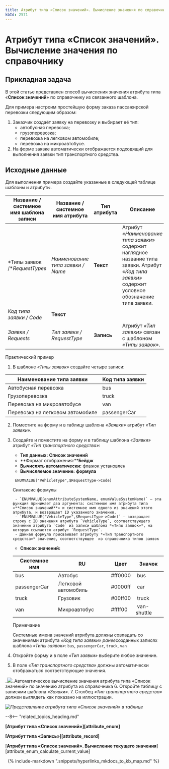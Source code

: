 ```yaml
---
title: Атрибут типа «Список значений». Вычисление значения по справочнику
kbId: 2571
---
```


# Атрибут типа «Список значений». Вычисление значения по справочнику

## Прикладная задача

В этой статье представлен способ вычисления значения атрибута типа «**Список значений**» по справочнику из связанного шаблона.

Для примера настроим простейшую форму заказа пассажирской перевозки следующим образом:

1. Заказчик создаёт заявку на перевозку и выбирает её тип:
    - автобусная перевозка;
    - грузоперевозка;
    - перевозка на легковом автомобиле;
    - перевозка на микроавтобусе.
2. На форме заявке автоматически отображается подходящий для выполнения заявки тип транспортного средства.

## Исходные данные

Для выполнения примера создайте указанные в следующей таблице шаблоны и атрибуты.

| **Название / системное имя шаблона записи** | **Название / системное имя атрибута** | **Тип атрибута** | **Описание** |
| --- | --- | --- | --- |
| *Типы заявок /**RequestTypes* | *Наименование типа заявки / Name* | **Текст** | Атрибут *«Наименование типа заявки»* содержит наглядное название типа заявки. Атрибут *«Код типа заявки»* содержит условное обозначение типа заявки. |
| *Код типа заявки / Code* | **Текст** |
| *Заявки / Requests* | *Тип заявки / RequestType* | **Запись** | Атрибут *«Тип заявки»* связан с шаблоном *«Типы заявок»*. |

Практический пример

1. В шаблоне *«Типы заявок»* создайте четыре записи:

| Наименование типа заявки | Код типа заявки |
| --- | --- |
| Автобусная перевозка | bus |
| Грузоперевозка | truck |
| Перевозка на микроавтобусе | van |
| Перевозка на легковом автомобиле | passengerCar |
2. Поместите на форму и в таблицу шаблона *«Заявки»* атрибут *«Тип заявки».*
3. Создайте и поместите на форму и в таблицу шаблона *«Заявки»* атрибут *«Тип транспортного средства»*:
    - **Тип данных:** **Список значений**
    - **Формат отображения:****Бейдж**
    - **Вычислять автоматически:** флажок установлен
    - **Вычисляемое значение:** ****формула**** 
    
    ```
     ENUMVALUE("VehicleType",$RequestType->Code)
    ```
    
    
    Синтаксис формулы
    
    
    
        - `ENUMVALUE(enumAttributeSystemName, enumValueSystemName)` — эта функция принимает два аргумента: системное имя атрибута типа «**Список значений**» и системное имя одного из значений этого атрибута, и возвращает ID указанного значения.
        - `ENUMVALUE("VehicleType",$RequestType->Code)` — возвращает строку с ID значения атрибута `VehicleType`, соответствующего значению атрибута `Code` из записи шаблона *«Типы заявок»*, на которую ссылается атрибут `RequestType`.
        - Данная формула присваивает атрибуту *«Тип транспортного средства»* значение, соответствующее  из справочника типов заявок
    - **Список значений:**
    
    | Системное имя | RU | Цвет | Значок |
    | --- | --- | --- | --- |
    | bus | Автобус | #ff0000 | *‌* bus |
    | passengerCar | Легковой автомобиль | #0000ff | *‌* car |
    | truck | Грузовик | #00ff00 | *‌* truck |
    | van | Микроавтобус | #ffff00 | *‌* van-shuttle |
    
    
    Примечание
    
    
    Системные имена значений атрибута должны совпадать со значениями атрибута *«Код типа заявки» ранее*созданных записях шаблона *«Типы заявок»:* `bus`, `passengerCar`, `truck`, `van`
4. Откройте форму и в поле *«Тип заявки»* выберите любое значение.
5. В поле *«Тип транспортного средства»* должны автоматически отображаться соответствующие значения.

_![](https://kb.comindware.ru/assets/enum_field_calculate_by_reference.gif)_Автоматическое вычисление значения атрибута типа «Список значений» по значению атрибута из справочника
6. Откройте таблицу с записями шаблона *«Заявки»*.
7. Столбец *«Тип транспортного средства»* должен выглядеть как показано на иллюстрации.

_![Представление атрибута типа «Список значений» в таблице](https://kb.comindware.ru/assets/img_65b75c467bf5d.png)_

--8<-- "related_topics_heading.md"

**[Атрибут типа «Список значений»][attribute_enum]**

**[Атрибут типа «Запись»][attribute_record]**

[**Атрибут типа «Список значений». Вычисление текущего значения**][attribute_enum_calculate_current_value]



 
{% include-markdown ".snippets/hyperlinks_mkdocs_to_kb_map.md" %}
